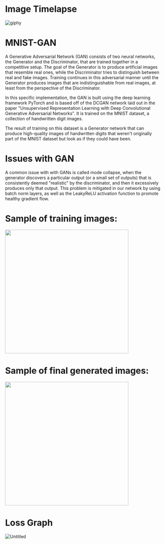 # Image Timelapse
![giphy](https://github.com/a25shi/MNIST-GAN/assets/64557388/2e9c93c3-0e93-4a5d-a286-1a7490a0a4e3)


# MNIST-GAN
A Generative Adversarial Network (GAN) consists of two neural networks, the Generator and the Discriminator, that are trained together in a competitive setup. The goal of the Generator is to produce artificial images that resemble real ones, while the Discriminator tries to distinguish between real and fake images. Training continues in this adversarial manner until the Generator produces images that are indistinguishable from real images, at least from the perspective of the Discriminator.

In this specific implementation, the GAN is built using the deep learning framework PyTorch and is based off of the DCGAN network laid out in the paper "Unsupervised Representation Learning with Deep Convolutional Generative Adversarial Networks". It is trained on the MNIST dataset, a collection of handwritten digit images.

The result of training on this dataset is a Generator network that can produce high-quality images of handwritten digits that weren't originally part of the MNIST dataset but look as if they could have been.

# Issues with GAN

A common issue with with GANs is called mode collapse, when the generator discovers a particular output (or a small set of outputs) that is consistently deemed "realistic" by the discriminator, and then it excessively produces only that output. This problem is mitigated in our network by using batch norm layers, as well as the LeakyReLU activation function to promote healthy gradient flow.

# Sample of training images:

<img src="https://github.com/a25shi/MNIST-GAN/assets/64557388/0fa50bd4-4fdc-452b-bd90-34666abeadca" width="400" height="400"/>

# Sample of final generated images:

<img src="https://github.com/a25shi/MNIST-GAN/assets/64557388/a4ecbab0-76fc-439c-9966-be4aab0f8913" width="400" height="400"/>

# Loss Graph
![Untitled](https://github.com/a25shi/MNIST-GAN/assets/64557388/4624da27-d0a7-4153-b903-89a1f1e47b40)


